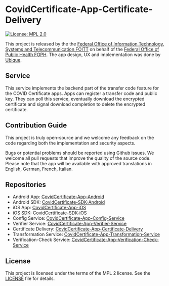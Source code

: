 # CovidCertificate-App-Certificate-Delivery

[![License: MPL 2.0](https://img.shields.io/badge/License-MPL%202.0-brightgreen.svg)](https://github.com/admin-ch/CovidCertificate-App-Certificate-Delivery/blob/main/LICENSE)

This project is released by the the [Federal Office of Information Technology, Systems and Telecommunication FOITT](https://www.bit.admin.ch/)
on behalf of the [Federal Office of Public Health FOPH](https://www.bag.admin.ch/).
The app design, UX and implementation was done by [Ubique](https://www.ubique.ch?app=github).

## Service

This service implements the backend part of the transfer code feature for the COVID Certificate apps.
Apps can register a transfer code and public key.
They can poll this service, eventually download the encrypted certificate and signal download completion to delete the encrypted certificate.

## Contribution Guide

This project is truly open-source and we welcome any feedback on the code regarding both the implementation and security aspects.

Bugs or potential problems should be reported using Github issues.
We welcome all pull requests that improve the quality of the source code.
Please note that the app will be available with approved translations in English, German, French, Italian.

## Repositories

* Android App: [CovidCertificate-App-Android](https://github.com/admin-ch/CovidCertificate-App-Android)
* Android SDK: [CovidCertificate-SDK-Android](https://github.com/admin-ch/CovidCertificate-SDK-Android)
* iOS App: [CovidCertificate-App-iOS](https://github.com/admin-ch/CovidCertificate-App-iOS)
* iOS SDK: [CovidCertificate-SDK-iOS](https://github.com/admin-ch/CovidCertificate-SDK-iOS)
* Config Service: [CovidCertificate-App-Config-Service](https://github.com/admin-ch/CovidCertificate-App-Config-Service)
* Verifier Service: [CovidCertificate-App-Verifier-Service](https://github.com/admin-ch/CovidCertificate-App-Verifier-Service)
* Certificate Delivery: [CovidCertificate-App-Certificate-Delivery](https://github.com/admin-ch/CovidCertificate-App-Certificate-Delivery)
* Transformation Service: [CovidCertificate-App-Transformation-Service](https://github.com/admin-ch/CovidCertificate-App-Transformation-Service)
* Verification-Check Service: [CovidCertificate-App-Verification-Check-Service](https://github.com/admin-ch/CovidCertificate-App-Verification-Check-Service)

## License

This project is licensed under the terms of the MPL 2 license. See the [LICENSE](LICENSE) file for details.

